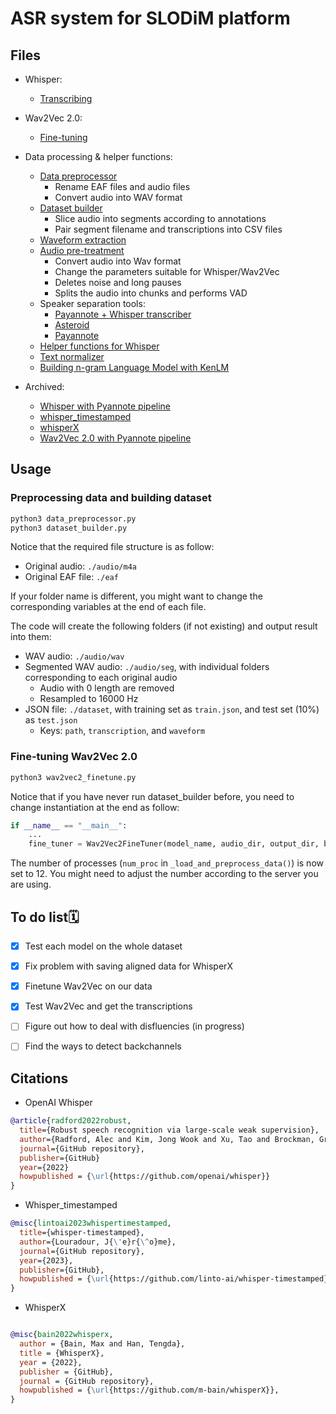 # ASR system for SLODiM platform

## Files

- Whisper:

  - [Transcribing](models/whisper_transcribe.py)

- Wav2Vec 2.0:

  - [Fine-tuning](fine-tuning/wav2vec2_finetune.py)

- Data processing & helper functions:

  - [Data preprocessor](data_preparation/data_preprocessor.py)
    - Rename EAF files and audio files
    - Convert audio into WAV format
  - [Dataset builder](data_preparation/dataset_builder.py)
    - Slice audio into segments according to annotations
    - Pair segment filename and transcriptions into CSV files
  - [Waveform extraction](data_preparation/waveform_extraction.py)
  - [Audio pre-treatment](data_preparation/pretreat.py)
    - Convert audio into Wav format
    - Change the parameters suitable for Whisper/Wav2Vec
    - Deletes noise and long pauses
    - Splits the audio into chunks and performs VAD
  - Speaker separation tools:
    - [Payannote + Whisper transcriber](diarization/whisper_diarizer.py)
    - [Asteroid](diarization/diarize_asteroid.py)
    - [Payannote](diarization/payannote_overlap_speech_sep.py)
  - [Helper functions for Whisper](data_preparation/utils.py)
  - [Text normalizer](data_preparation/normalizer.py)
  - [Building n-gram Language Model with KenLM](fine-tuning/5gram_lm_kenlm.py)

- Archived:
  - [Whisper with Pyannote pipeline](archived/whisper_pyannote.py)
  - [whisper_timestamped](archived/whisper_ts_norm.py)
  - [whisperX](archived/whisperx_norm.py)
  - [Wav2Vec 2.0 with Pyannote pipeline](archived/wav2vec_pyannote.py)

## Usage

### Preprocessing data and building dataset

```python
python3 data_preprocessor.py
python3 dataset_builder.py
```

Notice that the required file structure is as follow:

- Original audio: `./audio/m4a`
- Original EAF file: `./eaf`

If your folder name is different, you might want to change the corresponding variables at the end of each file.

The code will create the following folders (if not existing) and output result into them:

- WAV audio: `./audio/wav`
- Segmented WAV audio: `./audio/seg`, with individual folders corresponding to each original audio
  - Audio with 0 length are removed
  - Resampled to 16000 Hz
- JSON file: `./dataset`, with training set as `train.json`, and test set (10%) as `test.json`
  - Keys: `path`, `transcription`, and `waveform`

### Fine-tuning Wav2Vec 2.0

```python
python3 wav2vec2_finetune.py
```

Notice that if you have never run dataset_builder before, you need to change instantiation at the end as follow:

```python
if __name__ == "__main__":
    ...
    fine_tuner = Wav2Vec2FineTuner(model_name, audio_dir, output_dir, build_dataset=True)
```

The number of processes (`num_proc` in `_load_and_preprocess_data()`) is now set to 12. You might need to adjust the number according to the server you are using.

## To do list🗓

- [x] Test each model on the whole dataset

- [x] Fix problem with saving aligned data for WhisperX

- [x] Finetune Wav2Vec on our data

- [x] Test Wav2Vec and get the transcriptions

- [ ] Figure out how to deal with disfluencies (in progress)

- [ ] Find the ways to detect backchannels

## Citations

- OpenAI Whisper

```bibtex
@article{radford2022robust,
  title={Robust speech recognition via large-scale weak supervision},
  author={Radford, Alec and Kim, Jong Wook and Xu, Tao and Brockman, Greg and McLeavey, Christine and Sutskever, Ilya},
  journal={GitHub repository},
  publisher={GitHub}
  year={2022}
  howpublished = {\url{https://github.com/openai/whisper}}
}
```

- Whisper_timestamped

```bibtex
@misc{lintoai2023whispertimestamped,
  title={whisper-timestamped},
  author={Louradour, J{\'e}r{\^o}me},
  journal={GitHub repository},
  year={2023},
  publisher={GitHub},
  howpublished = {\url{https://github.com/linto-ai/whisper-timestamped}}
}
```

- WhisperX

```bibtex

@misc{bain2022whisperx,
  author = {Bain, Max and Han, Tengda},
  title = {WhisperX},
  year = {2022},
  publisher = {GitHub},
  journal = {GitHub repository},
  howpublished = {\url{https://github.com/m-bain/whisperX}},
}
```
